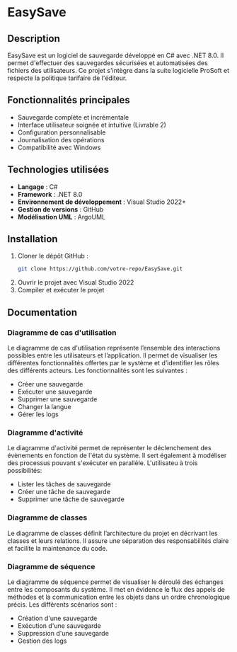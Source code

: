 ﻿# EasySave

## Description
EasySave est un logiciel de sauvegarde développé en C# avec .NET 8.0. Il permet d'effectuer des sauvegardes sécurisées et automatisées des fichiers des utilisateurs. Ce projet s'intègre dans la suite logicielle ProSoft et respecte la politique tarifaire de l'éditeur.

## Fonctionnalités principales
- Sauvegarde complète et incrémentale
- Interface utilisateur soignée et intuitive (Livrable 2)
- Configuration personnalisable
- Journalisation des opérations
- Compatibilité avec Windows

## Technologies utilisées
- **Langage** : C#
- **Framework** : .NET 8.0
- **Environnement de développement** : Visual Studio 2022+
- **Gestion de versions** : GitHub
- **Modélisation UML** : ArgoUML

## Installation
1. Cloner le dépôt GitHub :
   ```bash
   git clone https://github.com/votre-repo/EasySave.git
   ```
2. Ouvrir le projet avec Visual Studio 2022
4. Compiler et exécuter le projet

## Documentation
### Diagramme de cas d'utilisation
Le diagramme de cas d'utilisation représente l’ensemble des interactions possibles entre les utilisateurs et l’application. Il permet de visualiser les différentes fonctionnalités offertes par le système et d’identifier les rôles des différents acteurs.
Les fonctionnalités sont les suivantes : 
- Créer une sauvegarde
- Exécuter une sauvegarde
- Supprimer une sauvegarde
- Changer la langue
- Gérer les logs

### Diagramme d'activité
Le diagramme d'activité permet de représenter le déclenchement des évènements en fonction de l'état du système. Il sert également à modéliser des processus pouvant s'exécuter en parallèle.
L'utilisateu à trois possibilités:
- Lister les tâches de sauvegarde
- Créer une tâche de sauvegarde
- Supprimer une tâche de sauvegarde
### Diagramme de classes
Le diagramme de classes définit l’architecture du projet en décrivant les classes et leurs relations. Il assure une séparation des responsabilités claire et facilite la maintenance du code.

### Diagramme de séquence
Le diagramme de séquence permet de visualiser le déroulé des échanges entre les composants du système. Il met en évidence le flux des appels de méthodes et la communication entre les objets dans un ordre chronologique précis.
Les différents scénarios sont :
- Création d'une sauvegarde
- Exécution d'une sauvegarde
- Suppression d'une sauvegarde
- Gestion des logs
